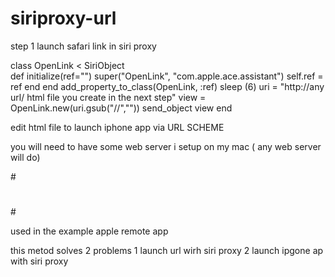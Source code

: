 siriproxy-url
=============

step 1 launch safari link in siri proxy

  
  class OpenLink < SiriObject                                                                      
    def initialize(ref="")
    super("OpenLink", "com.apple.ace.assistant")
    self.ref = ref
end
end
add_property_to_class(OpenLink, :ref)
sleep (6)
uri = "http://any url/ html file you create in the next step"
view = OpenLink.new(uri.gsub("//",""))
send_object view
end

edit html file to launch iphone app via URL SCHEME 

you will need to have some web server i setup on my mac ( any web server will do)

 #<html>
#  <head>
 #   <title>IU Webmaster redirect</title>
 #   <META http-equiv="refresh" content="0;URL=REMOTE://">
#</html>

used in the example  apple remote app 

this metod solves 2 problems 
1 launch url wirh siri proxy
2 launch ipgone ap with siri proxy
